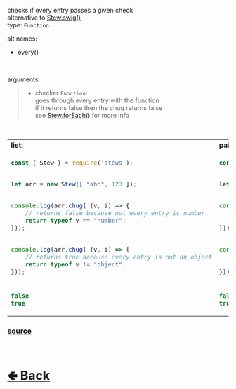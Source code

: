 checks if every entry passes a given check<br>
alternative to [Stew.swig()](https://github.com/shysolocup/stews/wiki/Stew.swig())<br>
type: `Function`

alt names:
- every()

<br>

arguments:
> - checker `Function`:<br>
> goes through every entry with the function<br>
> if it returns false then the chug returns false<br>
> see [Stew.forEach()](https://github.com/shysolocup/stews/wiki/Stew.forEach()) for more info

<br>

<table>
<tr>
<td> <b>list:</b> </td> <td> <b>pair:</b> </td>
</tr>
<tr>
<td>

```js
const { Stew } = require('stews');


let arr = new Stew([ "abc", 123 ]);


console.log(arr.chug( (v, i) => {
    // returns false because not every entry is number
    return typeof v == "number";
}));


console.log(arr.chug( (v, i) => {
    // returns true because every entry is not an object
    return typeof v != "object";
}));
```

</td>
<td>

```js
const { Stew } = require('stews');


let obj = new Stew({ key1: "abc", key2: 123 });


console.log(obj.chug( (k, v, i) => {
    // returns false because not every value is a number
    return typeof v == "number";
}));


console.log(obj.chug( (k, v, i) => {
    // returns true because every value is not an object
    return typeof v != "object";
}));
```

</td>
<tr>
<td>

```js
false
true
```

</td>
<td>

```js
false
true
```

</td>
</table>

### [source](https://github.com/shysolocup/stews/blob/main/src/Stew/functions/chug.js)

<br> <h1> [🢀 Back](https://github.com/shysolocup/stews/wiki/Stew-methods) </h1>